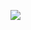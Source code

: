 ![](https://as1.ftcdn.net/v2/jpg/03/16/01/06/1000_F_316010690_Wm9W2fSc2KTVvuyuJDZSb7xDNZ77q0qC.jpg)
